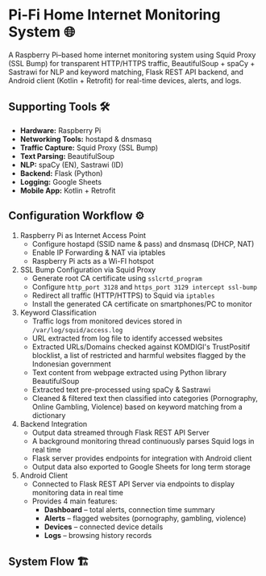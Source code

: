 # Pi-Fi Home Internet Monitoring System 🌐
A Raspberry Pi–based home internet monitoring system using Squid Proxy (SSL Bump) for transparent HTTP/HTTPS traffic, BeautifulSoup + spaCy + Sastrawi for NLP and keyword matching, Flask REST API backend, and Android client (Kotlin + Retrofit) for real-time devices, alerts, and logs.
## Supporting Tools 🛠️
- **Hardware:** Raspberry Pi
- **Networking Tools:** hostapd & dnsmasq
- **Traffic Capture:** Squid Proxy (SSL Bump)  
- **Text Parsing:** BeautifulSoup  
- **NLP:** spaCy (EN), Sastrawi (ID)  
- **Backend:** Flask (Python)
- **Logging:** Google Sheets
- **Mobile App:** Kotlin + Retrofit  
## Configuration Workflow ⚙️
1. Raspberry Pi as Internet Access Point
   - Configure hostapd (SSID name & pass) and dnsmasq (DHCP, NAT)
   - Enable IP Forwarding & NAT via iptables
   - Raspberry Pi acts as a Wi-FI hotspot
2. SSL Bump Configuration via Squid Proxy
   - Generate root CA certificate using `sslcrtd_program`
   - Configure `http_port 3128` and `https_port 3129 intercept ssl-bump`
   - Redirect all traffic (HTTP/HTTPS) to Squid via `iptables` 
   - Install the generated CA certificate on smartphones/PC to monitor
3. Keyword Classification
   - Traffic logs from monitored devices stored in `/var/log/squid/access.log`
   - URL extracted from log file to identify accessed websites
   - Extracted URLs/Domains checked against KOMDIGI's TrustPositif blocklist, a list of restricted and harmful websites flagged by the Indonesian government
   - Text content from webpage extracted using Python library BeautifulSoup
   - Extracted text pre-processed using spaCy & Sastrawi
   - Cleaned & filtered text then classified into categories (Pornography, Online Gambling, Violence) based on keyword matching from a dictionary
4. Backend Integration
   - Output data streamed through Flask REST API Server
   - A background monitoring thread continuously parses Squid logs in real time
   - Flask server provides endpoints for integration with Android client
   - Output data also exported to Google Sheets for long term storage
5. Android Client
   - Connected to Flask REST API Server via endpoints to display monitoring data in real time
   - Provides 4 main features:
     - **Dashboard** – total alerts, connection time summary  
     - **Alerts** – flagged websites (pornography, gambling, violence)  
     - **Devices** – connected device details  
     - **Logs** – browsing history records  
## System Flow 🏗️

